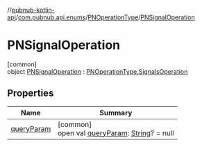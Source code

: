 //[pubnub-kotlin-api](../../../../index.md)/[com.pubnub.api.enums](../../index.md)/[PNOperationType](../index.md)/[PNSignalOperation](index.md)

# PNSignalOperation

[common]\
object [PNSignalOperation](index.md) : [PNOperationType.SignalsOperation](../-signals-operation/index.md)

## Properties

| Name | Summary |
|---|---|
| [queryParam](../query-param.md) | [common]<br>open val [queryParam](../query-param.md): [String](https://kotlinlang.org/api/latest/jvm/stdlib/kotlin/-string/index.html)? = null |
